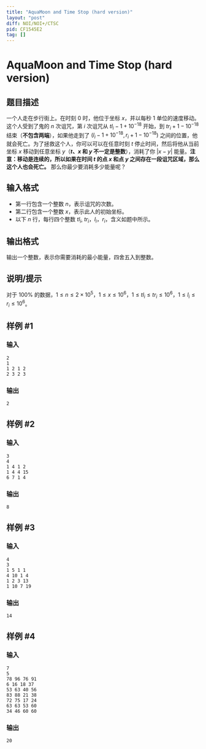 ```yaml
---
title: "AquaMoon and Time Stop (hard version)"
layout: "post"
diff: NOI/NOI+/CTSC
pid: CF1545E2
tag: []
---
```


# AquaMoon and Time Stop (hard version)

## 题目描述

一个人走在步行街上。在时刻 $0$ 时，他位于坐标 $x$，并以每秒 $1$ 单位的速度移动。这个人受到了鬼的 $n$ 次诅咒，第 $i$ 次诅咒从 $tl_i-1+10^{-18}$ 开始，到 $tr_i+1-10^{-18}$ 结束（**不包含两端**），如果他走到了 $(l_i-1+10^{-18},r_i+1-10^{-18})$ 之间的位置，他就会死亡。为了拯救这个人，你可以可以在任意时刻 $t$ 停止时间，然后将他从当前坐标 $x$ 移动到任意坐标 $y$（**$t$、$x$ 和 $y$ 不一定是整数**），消耗了你 $\vert x-y\vert$ 能量。**注意：移动是连续的，所以如果在时间 $t$ 的点 $x$ 和点 $y$ 之间存在一段诅咒区域，那么这个人也会死亡。** 那么你最少要消耗多少能量呢？

## 输入格式

- 第一行包含一个整数 $n$，表示诅咒的次数。
- 第二行包含一个整数 $x$，表示此人的初始坐标。
- 以下 $n$ 行，每行四个整数 $tl_i$, $tr_i$，$l_i$，$r_i$，含义如题中所示。

## 输出格式

输出一个整数，表示你需要消耗的最小能量，四舍五入到整数。

## 说明/提示

对于 $100\%$ 的数据，$1 \le n \le 2\times 10^5$，$1 \le x \le 10^6$，$1\le tl_i\le tr_i\le 10^6$，$1\le l_i\le r_i\le 10^6$。

## 样例 #1

### 输入

```
2
1
1 2 1 2
2 3 2 3
```

### 输出

```
2
```

## 样例 #2

### 输入

```
3
4
1 4 1 2
1 4 4 15
6 7 1 4
```

### 输出

```
8
```

## 样例 #3

### 输入

```
4
3
1 5 1 1
4 10 1 4
1 2 3 13
1 10 7 19
```

### 输出

```
14
```

## 样例 #4

### 输入

```
7
5
78 96 76 91
6 16 18 37
53 63 40 56
83 88 21 38
72 75 17 24
63 63 53 60
34 46 60 60
```

### 输出

```
20
```

